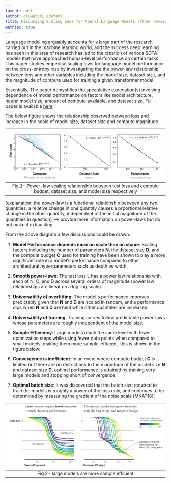 ```yaml
---
layout: post
author: oluwatobi adefami
title: Discussing Scaling Laws for Neural Language Models (Paper review)
mathjax: true
---
```



Language modeling arguably accounts for a large part of the research carried out in the machine learning world, and the success deep learning has seen in this area of research has led to the creation of various SOTA models that have approached human-level performance on certain tasks. This paper studies emperical scaling laws for language model performance on the cross-entropy loss by investigating the the power-law relationship between loss and other variables including the model size, dataset size, and the magnitude of compute used for training a given transformer model.

Essentially, The paper demystifies the speculative expecation(s) involving dependence of model performance on factors like model architecture, neural model size, amount of compute available, and dataset size. Full paper is available [here](https://arxiv.org/abs/2001.08361)

The below figure shows the relationship observed between loss and increase in the scale of model size, dataset size and compute magnitude. 

|![loss relstionship prelim](/assets/power-law-relationship1.png)|
|:--:|
|Fig.1- Power-law scaling relationship between test loss and compute budget, dataset size, and model size respectively|

[explanation: the power-law is a functional relationship between any two quantities; a relative change in one quantity causes a prportional relative change in the other quantity, independent of the initial magnitude of the quantities in question] --> provide more information on power-laws but do not make it exhausting


From the above diagram a few discussions could be drawn:

1. **Model Performance depends more on scale than on shape**: Scaling factors including the number of parameters **N**, the dataset size **D**, and the compute budget **C** used for training have been shown to play a more significant role in a model's performance compared to other architectural hyperparameters such as depth vs width.

2. **Smooth power-laws**: The test loss L has a power law relationship with each of N, C, and D across several orders of magnitude (power law relationships are linear on a log-log scale). 

3. **Universatility of overfitting**: The model's performance improves predictably given that **N** and **D** are scaled in tandem, and a performance dips when **N** and **D** are held while other quantities are increased.

4. **Universatility of training**: Training curves follow predictable power-laws whose parameters are roughly independent of the model size.

5. **Sample Efficiency**: Large models reach the same level with fewer optimization steps while using fewer data points when compared to small models, making them more sample-efficient. this is shown in the figure below:

6. **Convergence is inefficient**: In an event where compute budget **C** is limited but there are no restrictions to the magnitude of the model size **N** and dataset size **D**, optimal performance is attained by training very large models and stopping short of convergence.

7. **Optimal batch size**: It was discovered that the batch size required to train the models is roughly a power of the loss only, and continues to be determined by measuring the gradient of the noise scale [MKAT18];


|![sample efficiency of large models](/assets/sample-efficiency.png)|
|:--:|
|Fig.2- large models are more sample efficient|